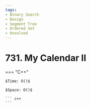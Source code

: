 ```yaml
---
tags:
- Binary Search
- Design
- Segment Tree
- Ordered Set
- Unsolved
---
```



# 731. My Calendar II

=== "C++"

    $Time: O()$

    $Space: O()$

    ``` c++
    ```